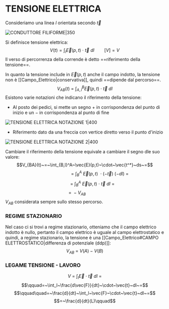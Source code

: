 # TENSIONE ELETTRICA
Consideriamo una linea $l$ orientata secondo $\vec{t}$ 

![CONDUTTORE FILIFORME|350](Tensione_Elettrica_1.png)

Si definisce tensione elettrica:
$$V(t) = \int_l{\vec{E}(p,t)~\cdot~\vec{t}~dl}\qquad[V] = V$$
Il verso di percorrenza della corrende è detto ==riferimento della tensione==.

In quanto la tensione include in $\vec{E}(p,t)$ anche il campo indotto, la tensione non è [[Campo_Elettrico|conservativa]], quindi ==dipende dal percorso==.
$$V_{AB}(t)~=~\int_{A,l}^B\vec{E}(p,t)~\cdot~\vec{t}~dl$$
Esistono varie notazioni che indicano il riferimento della tensione:
- Al posto dei pedici, si mette un segno $+$ in corrispondenza del punto di inizio e un $-$ in corrispondenza al punto di fine

![TENSIONE ELETTRICA NOTAZIONE 1|400](Tensione_Elettrica_2.png)
- Riferimento dato da una freccia con vertice diretto verso il punto d'inizio

![TENSIONE ELETTRICA NOTAZIONE 2|400](Tensione_Elettrica_3.png)

Cambiare il riferimento della tensione equivale a cambiare il segno dle suo valore:
$$V_{BA}(t)~=~\int_{B,l}^A~\vec{E}(p,t)~\cdot~\vec{t^*}~ds~=$$$$\qquad\qquad\qquad=~\int_B^A~\vec{E}(p,t)~\cdot(-\vec{t})~(-dl)~=$$$$\qquad\quad=~\int_B^A~\vec{E}(p,t)~\cdot~\vec{t}~dl~=$$$$=~-V_{AB}\qquad\quad$$
$V_{AB}$ considerata sempre sullo stesso percorso.


### REGIME STAZIONARIO

Nel caso ci si trovi a regime stazionario, otteniamo che il campo elettrico indotto è nullo, pertanto il campo elettrico è uguale al campo elettrostatico e quindi, a regime stazionario, la tensione è una [[Campo_Elettrico#CAMPO ELETTROSTATICO|differenza di potenziale (ddp)]]:
$$V_{AB}~=~V(A)-V(B)$$


### LEGAME TENSIONE - LAVORO
$$V~=~\int_l{\vec{E}~\cdot~\vec{t}~dl}~=$$$$\qquad=~\int_l~\frac{d\vec{F}}{dt}~\cdot~\vec{t}~dl~=$$$$\qquad\quad=~\frac{d}{dt}~\int_l~\vec{F}~\cdot~\vec{t}~dl~=$$$$=~\frac{d}{dt}(L)\qquad$$
